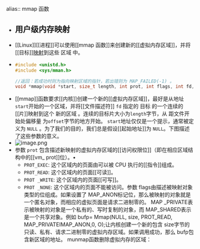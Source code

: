 alias:: mmap 函数

- ## 用户级内存映射
- [[Linux]][[进程]]可以使用[[mmap 函数]]来创建新的[[虚拟内存区域]]，并将[[目标]][映射]([[内存映射]])到这些 区域 中。
- ``` c
  #include <unistd.h>
  #include <sys/mman.h> 
  
  //返回：若成功时则为指向映射区域的指针，若出错则为 MAP_FAILED(-1) 。
  void *mmap(void *start, size_t length, int prot, int flags, int fd, off_t offset);
  ```
- [[mmap]]函数要求[[内核]]创建一个新的[[虚拟内存区域]]，最好是从地址`start`开始的一个区域，并将[[文件描述符]] `fd` 指定的 目标 的一个连续的[[片]]映射到这个 新的区域 。连续的目标片大小为`length`字节，从 距文件开始处偏移量 为`offset`字节的地方开始。 `start`地址仅仅是一个提示，通常被定义为 `NULL` 。为了我们的目的，我们总是假设[[起始地址]]为 `NULL`。下图描述了这些参数的意义。
- ![image.png](../assets/image_1702062551964_0.png)
- 参数 `prot` 包含描述新映射的虚拟内存区域的[[访问权限位]]（即在相应区域结构中的[[vm_ prot]]位）。•
	- `PROT_EXEC`: 这个区域内的页面由可以被 CPU 执行的[[指令]]组成。
	- `PROT_READ`: 这个区域内的页面[[可读]]。
	- `PROT _WRITE`: 这个区域内的页面[[可写]]。
	- `PROT _NONE`: 这个区域内的页面不能被访问。参数 flags由描述被映射对象类型的位组成。如果设置了 MAP_ANON标记位，那么被映射的对象就是一个匿名对象，而相应的虚拟页面是请求二进制零的。 MAP _PRIVATE表示被映射的对象是一个私有的、写时复制的对象，而 MAP_SHARED表示是一个共享对象。例如 bufp= Mmap(NULL, size, PROT_READ, MAP_PRIVATEIMAP_ANON,0, O);让内核创建一个新的包含 size字节的只读、私有、请求二进制零的虚拟内存区域。如果调用成功，那么 bufp包含新区域的地址。 munmap函数删除虚拟内存的区域：